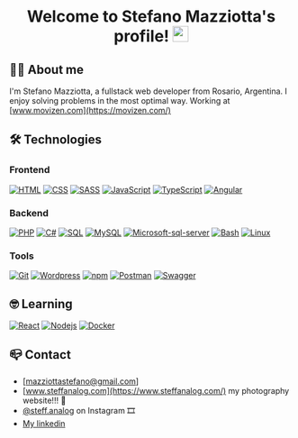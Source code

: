 <h1 align="center">
  Welcome to Stefano Mazziotta's profile!
  <img src="https://media.giphy.com/media/hvRJCLFzcasrR4ia7z/giphy.gif" width="28">
</h1>

## 👨‍💻 About me
I'm Stefano Mazziotta, a fullstack web developer from Rosario, Argentina.
I enjoy solving problems in the most optimal way.
Working at [www.movizen.com](https://movizen.com/)

## 🛠️ Technologies 

### Frontend
<p>
  <a href="https://github.com/Stefano-Mazziotta"><img alt="HTML" src="https://img.shields.io/badge/HTML-E34F26.svg?logo=html5&logoColor=white"></a>
  <a href="https://github.com/Stefano-Mazziotta"><img alt="CSS" src="https://img.shields.io/badge/CSS-1572B6.svg?logo=css3&logoColor=white"></a>
  <a href="https://github.com/Stefano-Mazziotta"><img alt="SASS" src="https://img.shields.io/badge/Sass-hotpink.svg?logo=SASS&logoColor=white"></a>
  <a href="https://github.com/Stefano-Mazziotta"><img alt="JavaScript" src="https://img.shields.io/badge/JavaScript-F7DF1E.svg?logo=javascript&logoColor=black"></a>
  <a href="https://github.com/Stefano-Mazziotta"><img alt="TypeScript" src="https://img.shields.io/badge/TypeScript-007ACC.svg?logo=typescript&logoColor=white"></a>
  <a href="https://github.com/Stefano-Mazziotta"><img alt="Angular" src="https://img.shields.io/badge/-Angular-DD0031?style=flat-square&logo=angular&logoColor=white"/></a>
</p>

### Backend
<p>
  <a href="https://github.com/Stefano-Mazziotta"><img alt="PHP" src="https://img.shields.io/badge/PHP-777BB4.svg?logo=php&logoColor=white"></a>
  <a href="https://github.com/Stefano-Mazziotta"><img alt="C#" src="https://custom-icon-badges.herokuapp.com/badge/C%23-68217A.svg?logo=cs2&logoColor=white"></a>
  <a href="https://github.com/Stefano-Mazziotta"><img alt="SQL" src="https://custom-icon-badges.herokuapp.com/badge/SQL-025E8C.svg?logo=database&logoColor=white"></a>
  <a href="https://github.com/Stefano-Mazziotta"><img alt="MySQL" src="https://img.shields.io/badge/MySQL-00f.svg?logo=mysql&logoColor=white"></a>
  <a href="https://github.com/Stefano-Mazziotta"><img alt="Microsoft-sql-server" src="https://img.shields.io/badge/Microsoft_SQL_SERVER-grey.svg?logo=microsoft-sql-server&logoColor=white%22"></a>
  <a href="https://github.com/Stefano-Mazziotta"><img alt="Bash" src="https://img.shields.io/badge/Bash-121011.svg?logo=gnu-bash&logoColor=white"></a>
  <a href="https://github.com/Stefano-Mazziotta"><img alt="Linux" src="https://img.shields.io/badge/Linux-FCC624.svg?logo=linux&logoColor=black"></a>
</p>

### Tools
<p>
  <a href="https://github.com/Stefano-Mazziotta"><img alt="Git" src="https://img.shields.io/badge/Git-F05033.svg?logo=git&logoColor=white"></a>
  <a href="https://github.com/Stefano-Mazziotta"><img alt="Wordpress" src="https://img.shields.io/badge/Wordpress-21759B?logo=wordpress&logoColor=white"></a>
  <a href="https://github.com/Stefano-Mazziotta"><img alt="npm" src="https://img.shields.io/badge/-NPM-CB3837?style=flat-square&logo=npm&logoColor=white"/></a>
  <a href="https://github.com/Stefano-Mazziotta"><img alt="Postman" src="https://img.shields.io/badge/Postman-FF6C37?logo=postman&logoColor=white"></a>
  <a href="https://github.com/Stefano-Mazziotta"><img alt="Swagger" src="https://img.shields.io/badge/Swagger-23Clojure?logo=swagger&logoColor=white"></a>
</p>

## 🤓 Learning
<p>
    <a href="https://github.com/Stefano-Mazziotta"><img alt="React" src="https://img.shields.io/badge/-React-45b8d8?style=flat-square&logo=react&logoColor=white" /></a>
    <a href="https://github.com/Stefano-Mazziotta"><img alt="Nodejs" src="https://img.shields.io/badge/-Nodejs-43853d?style=flat-square&logo=Node.js&logoColor=white" /></a>
    <a href="https://github.com/Stefano-Mazziotta"><img alt="Docker" src="https://img.shields.io/badge/-Docker-46a2f1?style=flat-square&logo=docker&logoColor=white" /></a>
</p>

## 📪 Contact
- [mazziottastefano@gmail.com]
- [www.steffanalog.com](https://www.steffanalog.com/) my photography website!!! 📸
- [@steff.analog](https://www.instagram.com/steff.analog/) on Instagram 🎞
- [My linkedin](https://www.linkedin.com/in/stefanomazziotta/)

